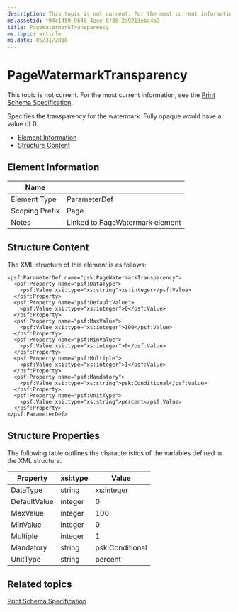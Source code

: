 ```yaml
---
description: This topic is not current. For the most current information, see the Print Schema Specification.
ms.assetid: f94c1450-9648-4aee-8f88-2a9213eba4a9
title: PageWatermarkTransparency
ms.topic: article
ms.date: 05/31/2018
---
```


# PageWatermarkTransparency

This topic is not current. For the most current information, see the [Print Schema Specification](https://download.microsoft.com/download/D/E/C/DECA6E6B-3E81-48E7-B7EF-6D92A547D03C/print-schema-spec-2-0.zip).

Specifies the transparency for the watermark. Fully opaque would have a value of 0.

-   [Element Information](#element-information)
-   [Structure Content](#structure-content)

## Element Information



| Name                       |                                            |
|----------------------------|--------------------------------------------|
| Element Type <br/>   | ParameterDef<br/>                    |
| Scoping Prefix <br/> | Page<br/>                            |
| Notes <br/>          | Linked to PageWatermark element<br/> |



 

## Structure Content

The XML structure of this element is as follows:

``` syntax
<psf:ParameterDef name="psk:PageWatermarkTransparency">
  <psf:Property name="psf:DataType">
    <psf:Value xsi:type="xs:string">xs:integer</psf:Value>
  </psf:Property>
  <psf:Property name="psf:DefaultValue">
    <psf:Value xsi:type="xs:integer">0</psf:Value>
  </psf:Property>
  <psf:Property name="psf:MaxValue">
    <psf:Value xsi:type="xs:integer">100</psf:Value>
  </psf:Property>
  <psf:Property name="psf:MinValue">
    <psf:Value xsi:type="xs:integer">0</psf:Value>
  </psf:Property>
  <psf:Property name="psf:Multiple">
    <psf:Value xsi:type="xs:integer">1</psf:Value>
  </psf:Property>
  <psf:Property name="psf:Mandatory">
    <psf:Value xsi:type="xs:string">psk:Conditional</psf:Value>
  </psf:Property>
  <psf:Property name="psf:UnitType">
    <psf:Value xsi:type="xs:string">percent</psf:Value>
  </psf:Property>
</psf:ParameterDef>
```

## Structure Properties

The following table outlines the characteristics of the variables defined in the XML structure.



| Property                | xsi:type           | Value                      |
|-------------------------|--------------------|----------------------------|
| DataType<br/>     | string<br/>  | xs:integer<br/>      |
| DefaultValue<br/> | integer<br/> | 0<br/>               |
| MaxValue<br/>     | integer<br/> | 100<br/>             |
| MinValue<br/>     | integer<br/> | 0<br/>               |
| Multiple<br/>     | integer<br/> | 1<br/>               |
| Mandatory<br/>    | string<br/>  | psk:Conditional<br/> |
| UnitType<br/>     | string<br/>  | percent<br/>         |



 

## Related topics

<dl> <dt>

[Print Schema Specification](https://download.microsoft.com/download/D/E/C/DECA6E6B-3E81-48E7-B7EF-6D92A547D03C/print-schema-spec-2-0.zip)
</dt> </dl>

 

 




